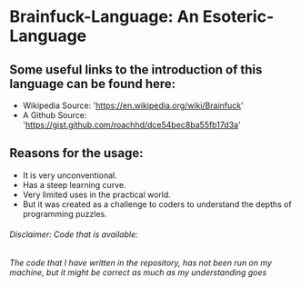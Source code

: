 # Brainfuck-Language: An Esoteric-Language

## Some useful links to the introduction of this language can be found here:
- Wikipedia Source: 'https://en.wikipedia.org/wiki/Brainfuck'
- A Github Source: 'https://gist.github.com/roachhd/dce54bec8ba55fb17d3a'

## Reasons for the usage:
- It is very unconventional.
- Has a steep learning curve.
- Very limited uses in the practical world.
- But it was created as a challenge to coders to understand the depths of programming puzzles.

###### Disclaimer: Code that is available: <br>
###### The code that I have written in the repository, has not been run on my machine, but it might be correct as much as my understanding goes
